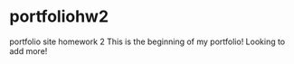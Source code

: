# portfoliohw2
portfolio site homework 2 
This is the beginning of my portfolio! Looking to add more!

